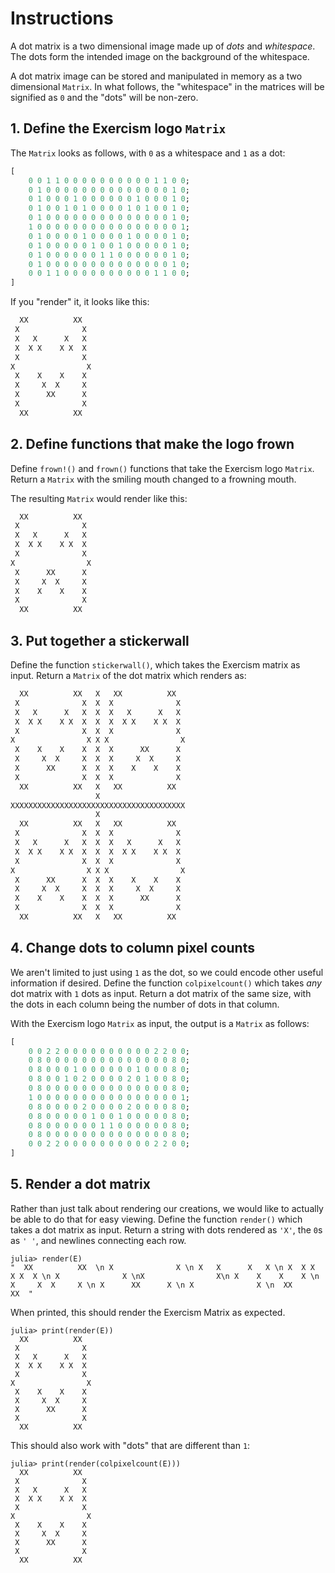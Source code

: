 # Instructions

A dot matrix is a two dimensional image made up of *dots* and *whitespace*.
The dots form the intended image on the background of the whitespace.

A dot matrix image can be stored and manipulated in memory as a two dimensional `Matrix`.
In what follows, the "whitespace" in the matrices will be signified as `0` and the "dots" will be non-zero.

## 1. Define the Exercism logo `Matrix`

The `Matrix` looks as follows, with `0` as a whitespace and `1` as a dot:

```julia
[
    0 0 1 1 0 0 0 0 0 0 0 0 0 0 1 1 0 0;
    0 1 0 0 0 0 0 0 0 0 0 0 0 0 0 0 1 0;
    0 1 0 0 0 1 0 0 0 0 0 0 1 0 0 0 1 0;
    0 1 0 0 1 0 1 0 0 0 0 1 0 1 0 0 1 0;
    0 1 0 0 0 0 0 0 0 0 0 0 0 0 0 0 1 0;
    1 0 0 0 0 0 0 0 0 0 0 0 0 0 0 0 0 1;
    0 1 0 0 0 0 1 0 0 0 0 1 0 0 0 0 1 0;
    0 1 0 0 0 0 0 1 0 0 1 0 0 0 0 0 1 0;
    0 1 0 0 0 0 0 0 1 1 0 0 0 0 0 0 1 0;
    0 1 0 0 0 0 0 0 0 0 0 0 0 0 0 0 1 0;
    0 0 1 1 0 0 0 0 0 0 0 0 0 0 1 1 0 0;
]
```

If you "render" it, it looks like this:

```julia
  XX          XX  
 X              X 
 X   X      X   X 
 X  X X    X X  X 
 X              X 
X                X
 X    X    X    X 
 X     X  X     X 
 X      XX      X 
 X              X 
  XX          XX
```

## 2. Define functions that make the logo frown

Define `frown!()` and `frown()` functions that take the Exercism logo `Matrix`.
Return a `Matrix` with the smiling mouth changed to a frowning mouth.

The resulting `Matrix` would render like this:

```julia
  XX          XX
 X              X
 X   X      X   X
 X  X X    X X  X
 X              X
X                X
 X      XX      X
 X     X  X     X
 X    X    X    X
 X              X
  XX          XX
```

## 3. Put together a stickerwall

Define the function `stickerwall()`, which takes the Exercism matrix as input.
Return a `Matrix` of the dot matrix which renders as:

```julia
  XX          XX   X   XX          XX
 X              X  X  X              X
 X   X      X   X  X  X   X      X   X
 X  X X    X X  X  X  X  X X    X X  X
 X              X  X  X              X
X                X X X                X
 X    X    X    X  X  X      XX      X
 X     X  X     X  X  X     X  X     X
 X      XX      X  X  X    X    X    X
 X              X  X  X              X
  XX          XX   X   XX          XX
                   X
XXXXXXXXXXXXXXXXXXXXXXXXXXXXXXXXXXXXXXX
                   X
  XX          XX   X   XX          XX
 X              X  X  X              X
 X   X      X   X  X  X   X      X   X
 X  X X    X X  X  X  X  X X    X X  X
 X              X  X  X              X
X                X X X                X
 X      XX      X  X  X    X    X    X
 X     X  X     X  X  X     X  X     X
 X    X    X    X  X  X      XX      X
 X              X  X  X              X
  XX          XX   X   XX          XX
```

## 4. Change dots to column pixel counts

We aren't limited to just using `1` as the dot, so we could encode other useful information if desired.
Define the function `colpixelcount()` which takes *any* dot matrix with `1` dots as input.
Return a dot matrix of the same size, with the dots in each column being the number of dots in that column.

With the Exercism logo `Matrix` as input, the output is a `Matrix` as follows:

```julia
[
    0 0 2 2 0 0 0 0 0 0 0 0 0 0 2 2 0 0;
    0 8 0 0 0 0 0 0 0 0 0 0 0 0 0 0 8 0;
    0 8 0 0 0 1 0 0 0 0 0 0 1 0 0 0 8 0;
    0 8 0 0 1 0 2 0 0 0 0 2 0 1 0 0 8 0;
    0 8 0 0 0 0 0 0 0 0 0 0 0 0 0 0 8 0;
    1 0 0 0 0 0 0 0 0 0 0 0 0 0 0 0 0 1;
    0 8 0 0 0 0 2 0 0 0 0 2 0 0 0 0 8 0;
    0 8 0 0 0 0 0 1 0 0 1 0 0 0 0 0 8 0;
    0 8 0 0 0 0 0 0 1 1 0 0 0 0 0 0 8 0;
    0 8 0 0 0 0 0 0 0 0 0 0 0 0 0 0 8 0;
    0 0 2 2 0 0 0 0 0 0 0 0 0 0 2 2 0 0;
]
```

## 5. Render a dot matrix

Rather than just talk about rendering our creations, we would like to actually be able to do that for easy viewing.
Define the function `render()` which takes a dot matrix as input.
Return a string with dots rendered as `'X'`, the `0`s as `' '`, and newlines connecting each row.

```julia-repl
julia> render(E)
"  XX          XX  \n X              X \n X   X      X   X \n X  X X    X X  X \n X              X \nX                X\n X    X    X    X \n X     X  X     X \n X      XX      X \n X              X \n  XX          XX  "
```

When printed, this should render the Exercism Matrix as expected.

```julia-repl
julia> print(render(E))
  XX          XX
 X              X
 X   X      X   X
 X  X X    X X  X
 X              X
X                X
 X    X    X    X
 X     X  X     X
 X      XX      X
 X              X
  XX          XX
```

This should also work with "dots" that are different than `1`:

```julia-repl
julia> print(render(colpixelcount(E)))
  XX          XX
 X              X
 X   X      X   X
 X  X X    X X  X
 X              X
X                X
 X    X    X    X
 X     X  X     X
 X      XX      X
 X              X
  XX          XX
```
